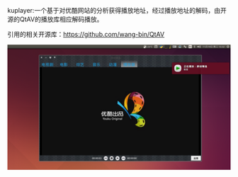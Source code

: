 kuplayer:一个基于对优酷网站的分析获得播放地址，经过播放地址的解码，由开源的QtAV的播放库相应解码播放。

引用的相关开源库：https://github.com/wang-bin/QtAV

![image](https://github.com/listener/kuplayer/blob/master/.main.png)
